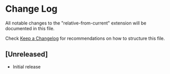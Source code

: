 # Change Log

All notable changes to the "relative-from-current" extension will be documented in this file.

Check [Keep a Changelog](http://keepachangelog.com/) for recommendations on how to structure this file.

## [Unreleased]

- Initial release
